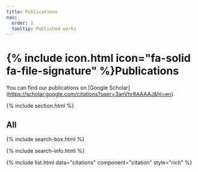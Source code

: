 ```yaml
---
title: Publications
nav:
  order: 2
  tooltip: Published works
---
```


# {% include icon.html icon="fa-solid fa-file-signature" %}Publications

You can find our publications on [Google Scholar] (https://scholar.google.com/citations?user=3anVhr8AAAAJ&hl=en).

{% include section.html %}

## All

{% include search-box.html %}

{% include search-info.html %}

{% include list.html data="citations" component="citation" style="rich" %}
